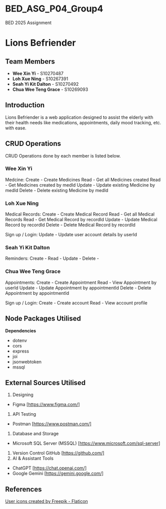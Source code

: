 # BED_ASG_P04_Group4
BED 2025 Assignment

# Lions Befriender

## Team Members
- **Wee Xin Yi** - S10270487
- **Loh Xue Ning** - S10267391
- **Seah Yi Kit Dalton** - S10270492
- **Chua Wee Teng Grace** - S10269093

## Introduction
Lions Befriender is a web application designed to assist the elderly with their health needs like medications, appointments, daily mood tracking, etc. with ease.

## CRUD Operations
CRUD Operations done by each member is listed below.

### Wee Xin Yi
Medcine:</b>
Create - Create Medicines</b>
Read - Get all Medicines created</b>
Read - Get Medicines created by medId</b>
Update - Update existing Medicine by medId</b>
Delete - Delete existing Medicine by medId</b>

### Loh Xue Ning
Medical Records:</b>
Create - Create Medical Record</b>
Read - Get all Medical Records</b>
Read - Get Medical Record by recordId</b>
Update - Update Medical Record by recordId</b>
Delete - Delete Medical Record by recordId</b>

Sign up / Login:</b>
Update - Update user account details by userId</b>

### Seah Yi Kit Dalton
Reminders:</b>
Create - </b>
Read - </b>
Update - </b>
Delete - </b>

### Chua Wee Teng Grace
Appointments:</b>
Create - Create Appointment</b>
Read - View Appointment by userId</b>
Update - Update Appointment by appointmentId</b>
Delete - Delete Appointment by appointmentId</b>

Sign up / Login:</b>
Create - Create account</b>
Read - View account profile</b>

## Node Packages Utilised
**Dependencies**
- dotenv
- cors
- express
- joi
- jsonwebtoken
- mssql

## External Sources Utilised
1. Designing
- Figma [https://www.figma.com/]
1. API Testing
- Postman [https://www.postman.com/]
1. Database and Storage
- Microsoft SQL Server (MSSQL) [https://www.microsoft.com/sql-server]
1. Version Control
GitHub [https://github.com/]
1. AI & Assistant Tools
- ChatGPT [https://chat.openai.com/]
- Google Gemini [https://gemini.google.com/]

## References
<a href="https://www.flaticon.com/free-icons/user" title="user icons">User icons created by Freepik - Flaticon</a>